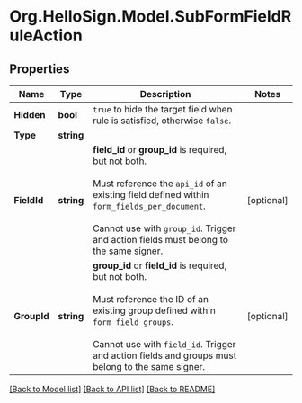 # Org.HelloSign.Model.SubFormFieldRuleAction

## Properties

Name | Type | Description | Notes
------------ | ------------- | ------------- | -------------
**Hidden** | **bool** |  `true` to hide the target field when rule is satisfied, otherwise `false`.  | 
**Type** | **string** |    | 
**FieldId** | **string** |  **field_id** or **group_id** is required, but not both.<br><br>Must reference the `api_id` of an existing field defined within `form_fields_per_document`.<br><br>Cannot use with `group_id`. Trigger and action fields must belong to the same signer.  | [optional] 
**GroupId** | **string** |  **group_id** or **field_id** is required, but not both.<br><br>Must reference the ID of an existing group defined within `form_field_groups`.<br><br>Cannot use with `field_id`. Trigger and action fields and groups must belong to the same signer.  | [optional] 

[[Back to Model list]](../README.md#documentation-for-models) [[Back to API list]](../README.md#documentation-for-api-endpoints) [[Back to README]](../README.md)

